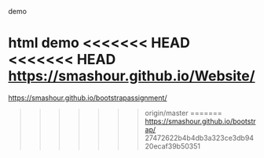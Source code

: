 demo

html demo
<<<<<<< HEAD
<<<<<<< HEAD
https://smashour.github.io/Website/
=======
 https://smashour.github.io/bootstrapassignment/
>>>>>>> origin/master
=======
 https://smashour.github.io/bootstrap/
>>>>>>> 27472622b4b4db3a323ce3db9420ecaf39b50351
